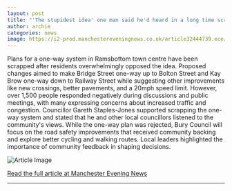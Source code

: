 ```yaml
---
layout: post
title: "'The stupidest idea' one man said he'd heard in a long time scrapped"
author: archie
categories: news
image: https://i2-prod.manchestereveningnews.co.uk/article32444739.ece/ALTERNATES/s1200/0_JS351464788.jpg
---
```

Plans for a one-way system in Ramsbottom town centre have been scrapped after residents overwhelmingly opposed the idea. Proposed changes aimed to make Bridge Street one-way up to Bolton Street and Kay Brow one-way down to Railway Street while suggesting other improvements like new crossings, better pavements, and a 20mph speed limit. However, over 1,500 people responded negatively during discussions and public meetings, with many expressing concerns about increased traffic and congestion. Councillor Gareth Staples-Jones supported scrapping the one-way system and stated that he and other local councillors listened to the community's views. While the one-way plan was rejected, Bury Council will focus on the road safety improvements that received community backing and explore better cycling and walking routes. Local leaders highlighted the importance of community feedback in shaping decisions.

![Article Image](https://i2-prod.manchestereveningnews.co.uk/article32444739.ece/ALTERNATES/s1200/0_JS351464788.jpg)

[Read the full article at Manchester Evening News](https://www.manchestereveningnews.co.uk/news/greater-manchester-news/the-stupidest-idea-one-man-32444733)

---
